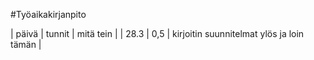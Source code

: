 #Työaikakirjanpito

| päivä | tunnit | mitä tein |
| 28.3  | 0,5    | kirjoitin suunnitelmat ylös ja loin tämän |
